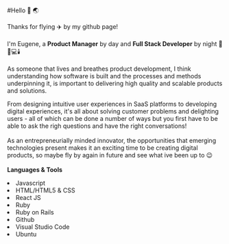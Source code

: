 #Hello :wave: :earth_asia:

Thanks for flying :airplane: by my github page!<br>
<br>
I'm Eugene, a <strong>Product Manager</strong> by day and <strong>Full Stack Developer</strong> by night 🌃🌙💻🕯️ <br>
<br>
As someone that lives and breathes product development, I think understanding how software is built and the processes and methods underpinning it, is important to delivering high quality and scalable products and solutions.

From designing intuitive user experiences in SaaS platforms to developing digital experiences, it's all about solving customer problems and delighting users - all of which can be done a number of ways but you first have to be able to ask the righ questions and have the right conversations!<br>
<br>
As an entrepreneurially minded innovator, the opportunities that emerging technologies present makes it an exciting time to be creating digital products, so maybe fly by again in future and see what ive been up to :wink: <br>
<br>
<strong>Languages & Tools</strong>
<li> Javascript
<li> HTML/HTML5 & CSS
<li> React JS
<li> Ruby
<li> Ruby on Rails
<li> Github
<li> Visual Studio Code
<li> Ubuntu  
